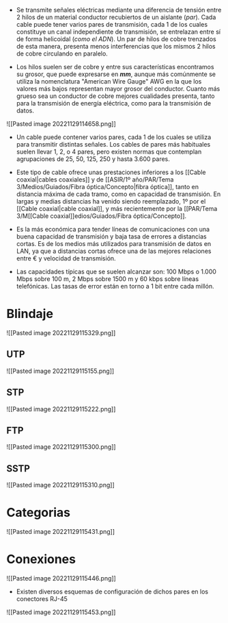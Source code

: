 * Se transmite señales eléctricas mediante una diferencia de tensión entre 2 hilos de un material conductor recubiertos de un aislante (*par*). Cada cable puede tener varios pares de transmisión, cada 1 de los cuales constituye un canal independiente de transmisión, se entrelazan entre sí de forma helicoidal (*como el ADN*). Un par de hilos de cobre trenzados de esta manera, presenta menos interferencias que los mismos 2 hilos de cobre circulando en paralelo.

* Los hilos suelen ser de cobre y entre sus características encontramos su grosor, que puede expresarse en ***mm***, aunque más comúnmente se utiliza la nomenclatura "American Wire Gauge" AWG en la que los valores más bajos representan mayor grosor del conductor. Cuanto más grueso sea un conductor de cobre mejores cualidades presenta, tanto para la transmisión de energía eléctrica, como para la transmisión de datos.

![[Pasted image 20221129114658.png]]

* Un cable puede contener varios pares, cada 1 de los cuales se utiliza para transmitir distintas señales. Los cables de pares más habituales suelen llevar 1, 2, o 4 pares, pero existen normas que contemplan agrupaciones de 25, 50, 125, 250 y hasta 3.600 pares.

* Este tipo de cable ofrece unas prestaciones inferiores a los [[Cable coaxial|cables coaxiales]] y de [[ASIR/1º año/PAR/Tema 3/Medios/Guiados/Fibra óptica/Concepto|fibra óptica]], tanto en distancia máxima de cada tramo, como en capacidad de transmisión. En largas y medias distancias ha venido siendo reemplazado, 1º por el [[Cable coaxial|cable coaxial]], y más recientemente por la [[PAR/Tema 3/M[[Cable coaxial]]edios/Guiados/Fibra óptica/Concepto]].

* Es la más económica para tender líneas de comunicaciones con una buena capacidad de transmisión y baja tasa de errores a distancias cortas. Es de los medios más utilizados para transmisión de datos en LAN, ya que a distancias cortas ofrece una de las mejores relaciones entre € y velocidad de transmisión.

* Las capacidades típicas que se suelen alcanzar son: 100 Mbps o 1.000 Mbps sobre 100 m, 2 Mbps sobre 1500 m y 60 kbps sobre líneas telefónicas. Las tasas de error están en torno a 1 bit entre cada millón.

# Blindaje

![[Pasted image 20221129115329.png]]

## UTP

![[Pasted image 20221129115155.png]]

## STP

![[Pasted image 20221129115222.png]]

## FTP

![[Pasted image 20221129115300.png]]

## SSTP

![[Pasted image 20221129115310.png]]

# Categorias

![[Pasted image 20221129115431.png]]

# Conexiones

![[Pasted image 20221129115446.png]]

* Existen diversos esquemas de configuración de dichos pares en los conectores RJ-45

![[Pasted image 20221129115453.png]]